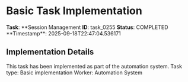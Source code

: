 # Basic Task Implementation

**Task**: **Session Management
**ID**: task_0255
**Status**: COMPLETED
**Timestamp\*\*: 2025-09-18T22:47:04.536171

## Implementation Details

This task has been implemented as part of the automation system.
Task type: Basic implementation
Worker: Automation System
